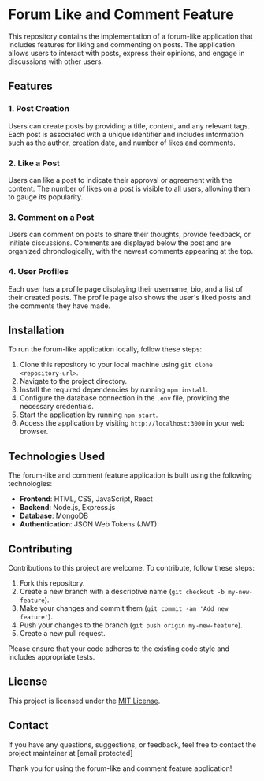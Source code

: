 # Forum Like and Comment Feature

This repository contains the implementation of a forum-like application that includes features for liking and commenting on posts. The application allows users to interact with posts, express their opinions, and engage in discussions with other users.

## Features

### 1. Post Creation
Users can create posts by providing a title, content, and any relevant tags. Each post is associated with a unique identifier and includes information such as the author, creation date, and number of likes and comments.

### 2. Like a Post
Users can like a post to indicate their approval or agreement with the content. The number of likes on a post is visible to all users, allowing them to gauge its popularity.

### 3. Comment on a Post
Users can comment on posts to share their thoughts, provide feedback, or initiate discussions. Comments are displayed below the post and are organized chronologically, with the newest comments appearing at the top.

### 4. User Profiles
Each user has a profile page displaying their username, bio, and a list of their created posts. The profile page also shows the user's liked posts and the comments they have made.

## Installation

To run the forum-like application locally, follow these steps:

1. Clone this repository to your local machine using `git clone <repository-url>`.
2. Navigate to the project directory.
3. Install the required dependencies by running `npm install`.
4. Configure the database connection in the `.env` file, providing the necessary credentials.
5. Start the application by running `npm start`.
6. Access the application by visiting `http://localhost:3000` in your web browser.

## Technologies Used

The forum-like and comment feature application is built using the following technologies:

- **Frontend**: HTML, CSS, JavaScript, React
- **Backend**: Node.js, Express.js
- **Database**: MongoDB
- **Authentication**: JSON Web Tokens (JWT)

## Contributing

Contributions to this project are welcome. To contribute, follow these steps:

1. Fork this repository.
2. Create a new branch with a descriptive name (`git checkout -b my-new-feature`).
3. Make your changes and commit them (`git commit -am 'Add new feature'`).
4. Push your changes to the branch (`git push origin my-new-feature`).
5. Create a new pull request.

Please ensure that your code adheres to the existing code style and includes appropriate tests.

## License

This project is licensed under the [MIT License](LICENSE.md).

## Contact

If you have any questions, suggestions, or feedback, feel free to contact the project maintainer at [email protected]

Thank you for using the forum-like and comment feature application!
